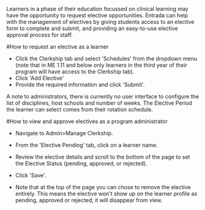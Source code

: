 Learners in a phase of their education focussed on clinical learning may have the opportunity to request elective opportunities.  Entrada can help with the management of electives by giving students access to an elective form to complete and submit, and providing an easy-to-use elective approval process for staff.

#How to request an elective as a learner  
* Click the Clerkship tab and select 'Schedules' from the dropdown menu (note that in ME 1.11 and below only learners in the third year of their program will have access to the Clerkship tab).
* Click 'Add Elective'  
* Provide the required information and click 'Submit'.

A note to administrators, there is currently no user interface to configure the list of disciplines, host schools and number of weeks.  The Elective Period the learner can select comes from their rotation schedule.

#How to view and approve electives as a program administrator
* Navigate to Admin>Manage Clerkship.  
* From the 'Elective Pending' tab, click on a learner name.
* Review the elective details and scroll to the bottom of the page to set the Elective Status (pending, approved, or rejected).
* Click 'Save'.

* Note that at the top of the page you can chose to remove the elective entirely.  This means the elective won't show up on the learner profile as pending, approved or rejected; it will disappear from view.
